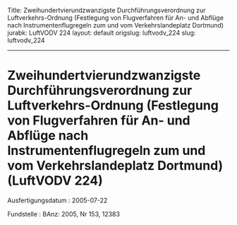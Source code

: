 Title: Zweihundertvierundzwanzigste Durchführungsverordnung zur Luftverkehrs-Ordnung
  (Festlegung von Flugverfahren für An- und Abflüge nach Instrumentenflugregeln zum
  und vom Verkehrslandeplatz Dortmund)
jurabk: LuftVODV 224
layout: default
origslug: luftvodv_224
slug: luftvodv_224

---

# Zweihundertvierundzwanzigste Durchführungsverordnung zur Luftverkehrs-Ordnung (Festlegung von Flugverfahren für An- und Abflüge nach Instrumentenflugregeln zum und vom Verkehrslandeplatz Dortmund) (LuftVODV 224)

Ausfertigungsdatum
:   2005-07-22

Fundstelle
:   BAnz: 2005, Nr 153, 12383


